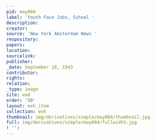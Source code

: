 ```yaml
---
pid: may004
label: 'Youth Face Jobs, School '
description:
creator:
source: 'New York Amsterdam News '
respository:
papers:
location:
sourcelink:
publisher:
_date: September 18, 1943
contributor:
rights:
relation:
_type: image
site: wad
order: '50'
layout: exh_item
collection: exh
thumbnail: img/derivatives/simple/may004/thumbnail.jpg
full: img/derivatives/simple/may004/fullwidth.jpg
! '':
---
```

